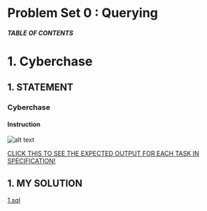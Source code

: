# Problem Set 0 : Querying

##### TABLE OF CONTENTS



# 1. Cyberchase
## 1. STATEMENT
### Cyberchase
#### Instruction
![alt text](<Problem Set 0/Images/cyberchase instructions.png>)

[CLICK THIS TO SEE THE EXPECTED OUTPUT FOR EACH TASK IN SPECIFICATION!](<Problem Set 0/cyberchase_expected_output.txt>)

## 1. MY SOLUTION
[1.sql](<Problem Set 0/cyberchase/1.sql>)